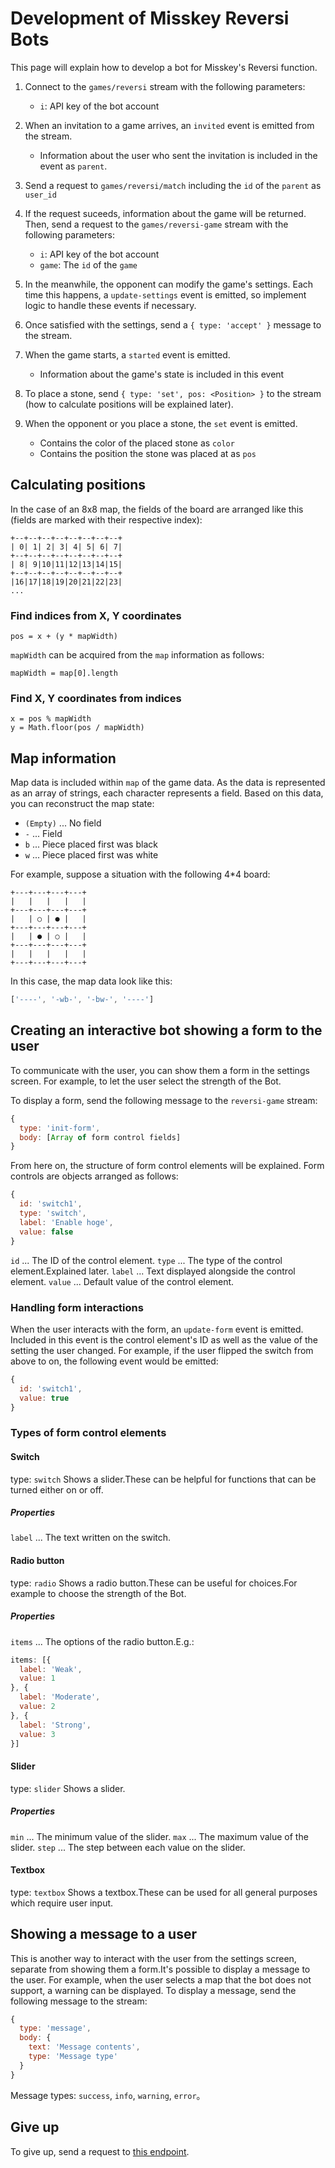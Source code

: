 # Development of Misskey Reversi Bots
This page will explain how to develop a bot for Misskey's Reversi function.

1. Connect to the `games/reversi` stream with the following parameters:
    * `i`: API key of the bot account

2. When an invitation to a game arrives, an `invited` event is emitted from the stream.
    * Information about the user who sent the invitation is included in the event as `parent`.

3. Send a request to `games/reversi/match` including the `id` of the `parent` as `user_id`

4. If the request suceeds, information about the game will be returned. Then, send a request to the `games/reversi-game` stream with the following parameters:
    * `i`: API key of the bot account
    * `game`: The `id` of the `game`

5. In the meanwhile, the opponent can modify the game's settings. Each time this happens, a `update-settings` event is emitted, so implement logic to handle these events if necessary.

6. Once satisfied with the settings, send a `{ type: 'accept' }` message to the stream.

7. When the game starts, a `started` event is emitted.
    * Information about the game's state is included in this event

8. To place a stone, send `{ type: 'set', pos: <Position> }` to the stream (how to calculate positions will be explained later).

9. When the opponent or you place a stone, the `set` event is emitted.
    * Contains the color of the placed stone as `color`
    * Contains the position the stone was placed at as `pos`

## Calculating positions
In the case of an 8x8 map, the fields of the board are arranged like this (fields are marked with their respective index):
```
+--+--+--+--+--+--+--+--+
| 0| 1| 2| 3| 4| 5| 6| 7|
+--+--+--+--+--+--+--+--+
| 8| 9|10|11|12|13|14|15|
+--+--+--+--+--+--+--+--+
|16|17|18|19|20|21|22|23|
...
```

### Find indices from X, Y coordinates
```
pos = x + (y * mapWidth)
```
`mapWidth` can be acquired from the `map` information as follows:
```
mapWidth = map[0].length
```

### Find X, Y coordinates from indices
```
x = pos % mapWidth
y = Math.floor(pos / mapWidth)
```

## Map information
Map data is included within `map` of the game data. As the data is represented as an array of strings, each character represents a field. Based on this data, you can reconstruct the map state:
* `(Empty)` ... No field
* `-` ... Field
* `b` ... Piece placed first was black
* `w` ... Piece placed first was white

For example, suppose a situation with the following 4*4 board:
```text
+---+---+---+---+
|   |   |   |   |
+---+---+---+---+
|   | ○ | ● |   |
+---+---+---+---+
|   | ● | ○ |   |
+---+---+---+---+
|   |   |   |   |
+---+---+---+---+
```

In this case, the map data look like this:
```javascript
['----', '-wb-', '-bw-', '----']
```

## Creating an interactive bot showing a form to the user
To communicate with the user, you can show them a form in the settings screen. For example, to let the user select the strength of the Bot.

To display a form, send the following message to the `reversi-game` stream:
```javascript
{
  type: 'init-form',
  body: [Array of form control fields]
}
```

From here on, the structure of form control elements will be explained. Form controls are objects arranged as follows:
```javascript
{
  id: 'switch1',
  type: 'switch',
  label: 'Enable hoge',
  value: false
}
```
`id` ... The ID of the control element. `type` ... The type of the control element.Explained later. `label` ... Text displayed alongside the control element. `value` ... Default value of the control element.

### Handling form interactions
When the user interacts with the form, an `update-form` event is emitted. Included in this event is the control element's ID as well as the value of the setting the user changed. For example, if the user flipped the switch from above to on, the following event would be emitted:
```javascript
{
  id: 'switch1',
  value: true
}
```

### Types of form control elements
#### Switch
type: `switch` Shows a slider.These can be helpful for functions that can be turned either on or off.

##### Properties
`label` ... The text written on the switch.

#### Radio button
type: `radio` Shows a radio button.These can be useful for choices.For example to choose the strength of the Bot.

##### Properties
`items` ... The options of the radio button.E.g.:
```javascript
items: [{
  label: 'Weak',
  value: 1
}, {
  label: 'Moderate',
  value: 2
}, {
  label: 'Strong',
  value: 3
}]
```

#### Slider
type: `slider` Shows a slider.

##### Properties
`min` ... The minimum value of the slider. `max` ... The maximum value of the slider. `step` ... The step between each value on the slider.

#### Textbox
type: `textbox` Shows a textbox.These can be used for all general purposes which require user input.

## Showing a message to a user
This is another way to interact with the user from the settings screen, separate from showing them a form.It's possible to display a message to the user. For example, when the user selects a map that the bot does not support, a warning can be displayed. To display a message, send the following message to the stream:
```javascript
{
  type: 'message',
  body: {
    text: 'Message contents',
    type: 'Message type'
  }
}
```
Message types: `success`, `info`, `warning`, `error`。

## Give up
To give up, send a request to <a href="./api/endpoints/games/reversi/games/surrender">this endpoint</a>.

